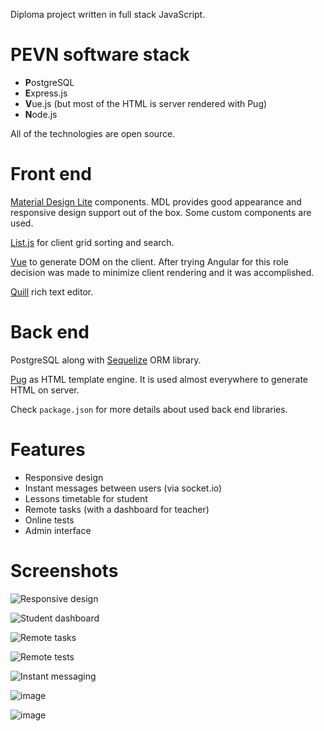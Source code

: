 Diploma project written in full stack JavaScript.

# PEVN software stack

- **P**ostgreSQL
- **E**xpress.js
- **V**ue.js (but most of the HTML is server rendered with Pug)
- **N**ode.js

All of the technologies are open source.

# Front end

[Material Design Lite](https://getmdl.io) components. MDL provides good appearance and responsive design support out of the box. Some custom components are used.

[List.js](http://listjs.com/) for client grid sorting and search.

[Vue](https://vuejs.org/) to generate DOM on the client. After trying Angular for this role decision was made to minimize client rendering and it was accomplished.

[Quill](https://quilljs.com/) rich text editor.

# Back end

PostgreSQL along with [Sequelize](http://docs.sequelizejs.com/) ORM library.

[Pug](https://pugjs.org/api/getting-started.html) as HTML template engine. It is used almost everywhere to generate HTML on server. 

Check `package.json` for more details about used back end libraries.

# Features
- Responsive design
- Instant messages between users (via socket.io)
- Lessons timetable for student
- Remote tasks (with a dashboard for teacher)
- Online tests
- Admin interface

# Screenshots

![Responsive design](https://user-images.githubusercontent.com/13202642/29729833-7958dea0-89e6-11e7-8f6b-3b20f14f24ad.png)

![Student dashboard](https://user-images.githubusercontent.com/13202642/29729659-b833a192-89e5-11e7-9a4f-08708f23d9ae.png)

![Remote tasks](https://user-images.githubusercontent.com/13202642/29729680-cabe4984-89e5-11e7-8fcc-f32fb32473fc.png)

![Remote tests](https://user-images.githubusercontent.com/13202642/29729713-eafdbfcc-89e5-11e7-809d-b10615510e5b.png)

![Instant messaging](https://user-images.githubusercontent.com/13202642/29729739-17bb97dc-89e6-11e7-8aac-c9c2de67790e.png)

![image](https://user-images.githubusercontent.com/13202642/29729757-2ad63458-89e6-11e7-8085-3289bdf474f6.png)

![image](https://user-images.githubusercontent.com/13202642/29729778-447ed734-89e6-11e7-9af5-42bbebe6ad64.png)
